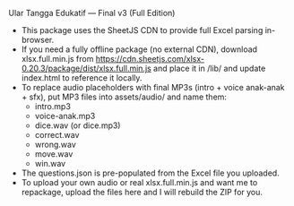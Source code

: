 Ular Tangga Edukatif — Final v3 (Full Edition)

- This package uses the SheetJS CDN to provide full Excel parsing in-browser.
- If you need a fully offline package (no external CDN), download xlsx.full.min.js from https://cdn.sheetjs.com/xlsx-0.20.3/package/dist/xlsx.full.min.js and place it in /lib/ and update index.html to reference it locally.
- To replace audio placeholders with final MP3s (intro + voice anak-anak + sfx), put MP3 files into assets/audio/ and name them:
  - intro.mp3
  - voice-anak.mp3
  - dice.wav (or dice.mp3)
  - correct.wav
  - wrong.wav
  - move.wav
  - win.wav
- The questions.json is pre-populated from the Excel file you uploaded.
- To upload your own audio or real xlsx.full.min.js and want me to repackage, upload the files here and I will rebuild the ZIP for you.
